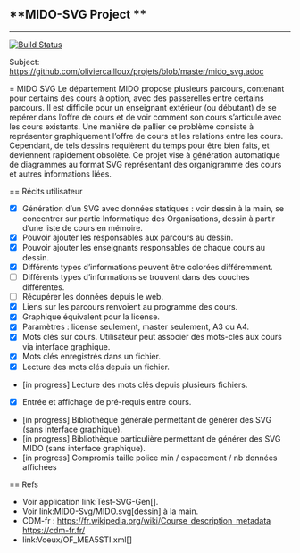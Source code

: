 ## **MIDO-SVG Project **  
***********************

[![Build Status](https://travis-ci.org/Cocolollipop/mido-svg.svg?branch=master)](https://travis-ci.org/Cocolollipop/mido-svg)  

Subject: https://github.com/oliviercailloux/projets/blob/master/mido_svg.adoc  

= MIDO SVG
Le département MIDO propose plusieurs parcours, contenant pour certains des cours à option, avec des passerelles entre certains parcours. Il est difficile pour un enseignant extérieur (ou débutant) de se repérer dans l’offre de cours et de voir comment son cours s’articule avec les cours existants. Une manière de pallier ce problème consiste à représenter graphiquement l’offre de cours et les relations entre les cours. Cependant, de tels dessins requièrent du temps pour être bien faits, et deviennent rapidement obsolète. Ce projet vise à génération automatique de diagrammes au format SVG représentant des organigramme des cours et autres informations liées.

== Récits utilisateur
- [x] Génération d’un SVG avec données statiques : voir dessin à la main, se concentrer sur partie Informatique des Organisations, dessin à partir d’une liste de cours en mémoire.
- [x] Pouvoir ajouter les responsables aux parcours au dessin.
- [x] Pouvoir ajouter les enseignants responsables de chaque cours au dessin.
- [x] Différents types d’informations peuvent être colorées différemment.
- [ ] Différents types d’informations se trouvent dans des couches différentes.
- [ ] Récupérer les données depuis le web.
- [x] Liens sur les parcours renvoient au programme des cours.
- [x] Graphique équivalent pour la license.
- [x] Paramètres : license seulement, master seulement, A3 ou A4.
- [x] Mots clés sur cours. Utilisateur peut associer des mots-clés aux cours via interface graphique.
- [x] Mots clés enregistrés dans un fichier.
- [x] Lecture des mots clés depuis un fichier.
- [in progress] Lecture des mots clés depuis plusieurs fichiers.
- [x] Entrée et affichage de pré-requis entre cours.
- [in progress] Bibliothèque générale permettant de générer des SVG (sans interface graphique).
- [in progress] Bibliothèque particulière permettant de générer des SVG MIDO (sans interface graphique).
- [in progress] Compromis taille police min / espacement / nb données affichées

== Refs
* Voir application link:Test-SVG-Gen[].
* Voir link:MIDO-Svg/MIDO.svg[dessin] à la main.
* CDM-fr : https://fr.wikipedia.org/wiki/Course_description_metadata https://cdm-fr.fr/
* link:Voeux/OF_MEA5STI.xml[]

 
